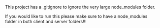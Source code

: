 This project has a .gitignore to ignore the very large node_modules folder. 

If you would like to run this please make sure to have a node_modules folder in both client and server folders!!!

